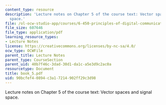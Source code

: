 ```yaml
---
content_type: resource
description: 'Lecture notes on Chapter 5 of the course text: Vector spaces and signal
  space.'
file: /ol-ocw-studio-app/courses/6-450-principles-of-digital-communications-i-fall-2006/90bcfef40894c3a17214902ff29c3d98_book_5.pdf
file_size: 607646
file_type: application/pdf
learning_resource_types:
- Lecture Notes
license: https://creativecommons.org/licenses/by-nc-sa/4.0/
ocw_type: OCWFile
parent_title: Lecture Notes
parent_type: CourseSection
parent_uid: 40b7f46c-3dad-30d1-da1c-a5e3d9c2ac0a
resourcetype: Document
title: book_5.pdf
uid: 90bcfef4-0894-c3a1-7214-902ff29c3d98
---
```

Lecture notes on Chapter 5 of the course text: Vector spaces and signal space.